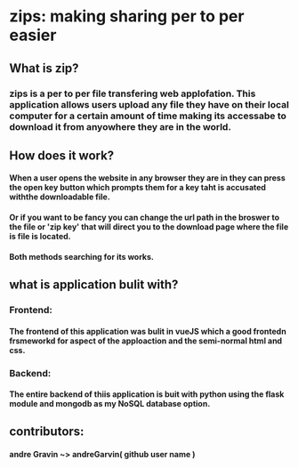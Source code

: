 # zips: making sharing per to per easier

## What is zip?
### zips is a per to per file transfering web applofation. This application allows users upload any file they have on their local computer for a certain amount of time making its accessabe to download it from anyowhere they are in the world.

## How does it work?
#### When a user opens the website in any browser they are in  they can press the open key button which prompts them for a key taht is accusated withthe downloadable file. 
#### Or if you want to be fancy you can change the url path in the broswer to the file or 'zip key' that will direct you to the download page where the file is file is located.
#### Both methods searching for its works.

## what is application bulit with?
### Frontend:
#### The frontend of this application was bulit in vueJS which a good frontedn frsmeworkd for aspect of the apploaction and the semi-normal html and css.

### Backend:
#### The entire backend of thiis application is buit with python using the flask module and mongodb as my NoSQL database option.

## contributors:
#### andre Gravin ~> andreGarvin( github user name )
